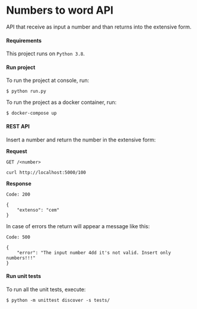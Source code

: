 # Numbers to word API

API that receive as input a number and than returns into the extensive form.

#### Requirements

This project runs on `Python 3.8`.

#### Run project

To run the project at console, run:

    $ python run.py
    
To run the project as a docker container, run:

    $ docker-compose up
    
#### REST API

Insert a number and return the number in the extensive form:

**Request**

`GET /<number>`

    curl http://localhost:5000/100

**Response**
    
`Code: 200`

    {
        "extenso": "cem"
    }

In case of errors the return will appear a message like this:

`Code: 500`

    {
        "error": "The input number 4dd it's not valid. Insert only numbers!!!"
    }

#### Run unit tests

To run all the unit tests, execute:

    $ python -m unittest discover -s tests/
